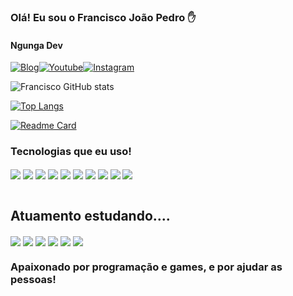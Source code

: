 ### Olá! Eu sou o Francisco João Pedro ✋
#### Ngunga Dev

[![Blog](https://img.shields.io/badge/Hashnode-2962FF?style=for-the-badge&logo=hashnode&logoColor=white)](https://ngungadev.hashnode.dev/)[![Youtube](https://img.shields.io/badge/YouTube-FF0000?style=for-the-badge&logo=youtube&logoColor=white
)](https://www.youtube.com/channel/UCsFKJk_Cd4nDYVhlV5Qz3Lg)[![Instagram](https://img.shields.io/badge/Instagram-E4405F?style=for-the-badge&logo=instagram&logoColor=white
)]()


![Francisco GitHub stats](https://github-readme-stats.vercel.app/api?username=franciscojoaopedro&show_icons=true&theme=radical)

[![Top Langs](https://github-readme-stats.vercel.app/api/top-langs/?username=franciscojoaopedro)](https://github.com/anuraghazra/github-readme-stats)

[![Readme Card](https://github-readme-stats.vercel.app/api/pin/?username=franciscojoaopedro&repo=github-readme-stats)](https://github.com/franciscojoaopedro/github-readme-stats)

### Tecnologias que eu uso!

<div style="display:inline_block">

<img align="center" src="https://img.shields.io/badge/HTML5-E34F26?style=for-the-badge&logo=html5&logoColor=white" />
 <img align="center" src="https://img.shields.io/badge/CSS3-1572B6?style=for-the-badge&logo=css3&logoColor=white
" />
<img align="center" src="https://img.shields.io/badge/HTML-239120?style=for-the-badge&logo=html5&logoColor=white" />
<img align="center" src="https://img.shields.io/badge/Sass-CC6699?style=for-the-badge&logo=sass&logoColor=white" />
<img align="center" src="https://img.shields.io/badge/CSS-239120?&style=for-the-badge&logo=css3&logoColor=white
" />
<img align="center" src="https://img.shields.io/badge/CSS3-1572B6?style=for-the-badge&logo=css3&logoColor=white
" />
<img align="center" src="https://img.shields.io/badge/JavaScript-F7DF1E?style=for-the-badge&logo=javascript&logoColor=black" />
<img align="center" src="https://img.shields.io/badge/JavaScript-323330?style=for-the-badge&logo=javascript&logoColor=F7DF1E" />

<img align="center" src="https://img.shields.io/badge/TypeScript-007ACC?style=for-the-badge&logo=typescript&logoColor=white" />
<img align="center" src="https://img.shields.io/badge/Bootstrap-563D7C?style=for-the-badge&logo=bootstrap&logoColor=white" />
</div>
<br>

## Atuamento estudando....

<div style="display:inline_block" >
<img align="center" src="https://img.shields.io/badge/Node.js-43853D?style=for-the-badge&logo=node.js&logoColor=white" />
<img align="center" src="https://img.shields.io/badge/Python-14354C?style=for-the-badge&logo=python&logoColor=white" />

<img align="center" src="https://img.shields.io/badge/React-20232A?style=for-the-badge&logo=react&logoColor=61DAFB" />
<img align="center" src="https://img.shields.io/badge/React_Native-20232A?style=for-the-badge&logo=react&logoColor=61DAFB" />

<img align="center" src="https://img.shields.io/badge/Tailwind_CSS-38B2AC?style=for-the-badge&logo=tailwind-css&logoColor=white" />
<img align="center" src="https://img.shields.io/badge/styled--components-DB7093?style=for-the-badge&logo=styled-components&logoColor=white" />

</div>

### Apaixonado por programação e games, e por ajudar as pessoas!
